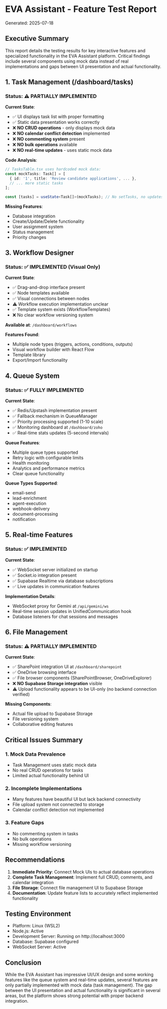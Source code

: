 # EVA Assistant - Feature Test Report
Generated: 2025-07-18

## Executive Summary

This report details the testing results for key interactive features and specialized functionality in the EVA Assistant platform. Critical findings include several components using mock data instead of real implementations and gaps between UI presentation and actual functionality.

## 1. Task Management (/dashboard/tasks)

### Status: ⚠️ PARTIALLY IMPLEMENTED

**Current State**:
- ✅ UI displays task list with proper formatting
- ✅ Static data presentation works correctly
- ❌ **NO CRUD operations** - only displays mock data
- ❌ **NO calendar conflict detection** implemented
- ❌ **NO commenting system** present
- ❌ **NO bulk operations** available
- ❌ **NO real-time updates** - uses static mock data

**Code Analysis**:
```typescript
// TasksTable.tsx uses hardcoded mock data:
const mockTasks: Task[] = [
  { id: '1', title: 'Review candidate applications', ... },
  // ... more static tasks
];

const [tasks] = useState<Task[]>(mockTasks); // No setTasks, no updates possible
```

**Missing Features**:
- Database integration
- Create/Update/Delete functionality
- User assignment system
- Status management
- Priority changes

## 3. Workflow Designer

### Status: ✅ IMPLEMENTED (Visual Only)

**Current State**:
- ✅ Drag-and-drop interface present
- ✅ Node templates available
- ✅ Visual connections between nodes
- ⚠️ Workflow execution implementation unclear
- ✅ Template system exists (WorkflowTemplates)
- ❌ No clear workflow versioning system

**Available at**: `/dashboard/workflows`

**Features Found**:
- Multiple node types (triggers, actions, conditions, outputs)
- Visual workflow builder with React Flow
- Template library
- Export/Import functionality

## 4. Queue System

### Status: ✅ FULLY IMPLEMENTED

**Current State**:
- ✅ Redis/Upstash implementation present
- ✅ Fallback mechanism in QueueManager
- ✅ Priority processing supported (1-10 scale)
- ✅ Monitoring dashboard at `/dashboard/zoho`
- ✅ Real-time stats updates (5-second intervals)

**Queue Features**:
- Multiple queue types supported
- Retry logic with configurable limits
- Health monitoring
- Analytics and performance metrics
- Clear queue functionality

**Queue Types Supported**:
- email-send
- lead-enrichment
- agent-execution
- webhook-delivery
- document-processing
- notification

## 5. Real-time Features

### Status: ✅ IMPLEMENTED

**Current State**:
- ✅ WebSocket server initialized on startup
- ✅ Socket.io integration present
- ✅ Supabase Realtime via database subscriptions
- ✅ Live updates in communication features

**Implementation Details**:
- WebSocket proxy for Gemini at `/api/gemini/ws`
- Real-time session updates in UnifiedCommunication hook
- Database listeners for chat sessions and messages

## 6. File Management

### Status: ⚠️ PARTIALLY IMPLEMENTED

**Current State**:
- ✅ SharePoint integration UI at `/dashboard/sharepoint`
- ✅ OneDrive browsing interface
- ✅ File browser components (SharePointBrowser, OneDriveExplorer)
- ❌ **NO Supabase Storage integration** visible
- ⚠️ Upload functionality appears to be UI-only (no backend connection verified)

**Missing Components**:
- Actual file upload to Supabase Storage
- File versioning system
- Collaborative editing features

## Critical Issues Summary

### 1. **Mock Data Prevalence**
- Task Management uses static mock data
- No real CRUD operations for tasks
- Limited actual functionality behind UI

### 2. **Incomplete Implementations**
- Many features have beautiful UI but lack backend connectivity
- File upload system not connected to storage
- Calendar conflict detection not implemented

### 3. **Feature Gaps**
- No commenting system in tasks
- No bulk operations
- Missing workflow versioning

## Recommendations

1. **Immediate Priority**: Connect Mock UIs to actual database operations
2. **Complete Task Management**: Implement full CRUD, comments, and calendar integration
3. **File Storage**: Connect file management UI to Supabase Storage
4. **Documentation**: Update feature lists to accurately reflect implemented functionality

## Testing Environment

- Platform: Linux (WSL2)
- Node.js: Active
- Development Server: Running on http://localhost:3000
- Database: Supabase configured
- WebSocket Server: Active

## Conclusion

While the EVA Assistant has impressive UI/UX design and some working features like the queue system and real-time updates, several features are only partially implemented with mock data (task management). The gap between the UI presentation and actual functionality is significant in several areas, but the platform shows strong potential with proper backend integration.